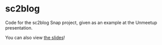 sc2blog
=======

Code for the sc2blog Snap project, given as an example at the Unmeetup presentation.

You can also view [the slides](http://bonus500.github.com/sc2blog)!
